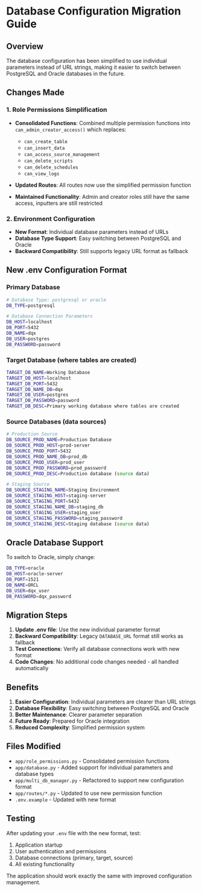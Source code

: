 # Database Configuration Migration Guide

## Overview
The database configuration has been simplified to use individual parameters instead of URL strings, making it easier to switch between PostgreSQL and Oracle databases in the future.

## Changes Made

### 1. Role Permissions Simplification
- **Consolidated Functions**: Combined multiple permission functions into `can_admin_creator_access()` which replaces:
  - `can_create_table`
  - `can_insert_data`
  - `can_access_source_management`
  - `can_delete_scripts`
  - `can_delete_schedules`
  - `can_view_logs`

- **Updated Routes**: All routes now use the simplified permission function
- **Maintained Functionality**: Admin and creator roles still have the same access, inputters are still restricted

### 2. Environment Configuration
- **New Format**: Individual database parameters instead of URLs
- **Database Type Support**: Easy switching between PostgreSQL and Oracle
- **Backward Compatibility**: Still supports legacy URL format as fallback

## New .env Configuration Format

### Primary Database
```bash
# Database Type: postgresql or oracle
DB_TYPE=postgresql

# Database Connection Parameters
DB_HOST=localhost
DB_PORT=5432
DB_NAME=dqx
DB_USER=postgres
DB_PASSWORD=password
```

### Target Database (where tables are created)
```bash
TARGET_DB_NAME=Working Database
TARGET_DB_HOST=localhost
TARGET_DB_PORT=5432
TARGET_DB_NAME_DB=dqx
TARGET_DB_USER=postgres
TARGET_DB_PASSWORD=password
TARGET_DB_DESC=Primary working database where tables are created
```

### Source Databases (data sources)
```bash
# Production Source
DB_SOURCE_PROD_NAME=Production Database
DB_SOURCE_PROD_HOST=prod-server
DB_SOURCE_PROD_PORT=5432
DB_SOURCE_PROD_NAME_DB=prod_db
DB_SOURCE_PROD_USER=prod_user
DB_SOURCE_PROD_PASSWORD=prod_password
DB_SOURCE_PROD_DESC=Production database (source data)

# Staging Source
DB_SOURCE_STAGING_NAME=Staging Environment
DB_SOURCE_STAGING_HOST=staging-server
DB_SOURCE_STAGING_PORT=5432
DB_SOURCE_STAGING_NAME_DB=staging_db
DB_SOURCE_STAGING_USER=staging_user
DB_SOURCE_STAGING_PASSWORD=staging_password
DB_SOURCE_STAGING_DESC=Staging database (source data)
```

## Oracle Database Support

To switch to Oracle, simply change:
```bash
DB_TYPE=oracle
DB_HOST=oracle-server
DB_PORT=1521
DB_NAME=ORCL
DB_USER=dqx_user
DB_PASSWORD=dqx_password
```

## Migration Steps

1. **Update .env file**: Use the new individual parameter format
2. **Backward Compatibility**: Legacy `DATABASE_URL` format still works as fallback
3. **Test Connections**: Verify all database connections work with new format
4. **Code Changes**: No additional code changes needed - all handled automatically

## Benefits

1. **Easier Configuration**: Individual parameters are clearer than URL strings
2. **Database Flexibility**: Easy switching between PostgreSQL and Oracle
3. **Better Maintenance**: Clearer parameter separation
4. **Future Ready**: Prepared for Oracle integration
5. **Reduced Complexity**: Simplified permission system

## Files Modified

- `app/role_permissions.py` - Consolidated permission functions
- `app/database.py` - Added support for individual parameters and database types
- `app/multi_db_manager.py` - Refactored to support new configuration format
- `app/routes/*.py` - Updated to use new permission function
- `.env.example` - Updated with new format

## Testing

After updating your `.env` file with the new format, test:
1. Application startup
2. User authentication and permissions
3. Database connections (primary, target, source)
4. All existing functionality

The application should work exactly the same with improved configuration management.
